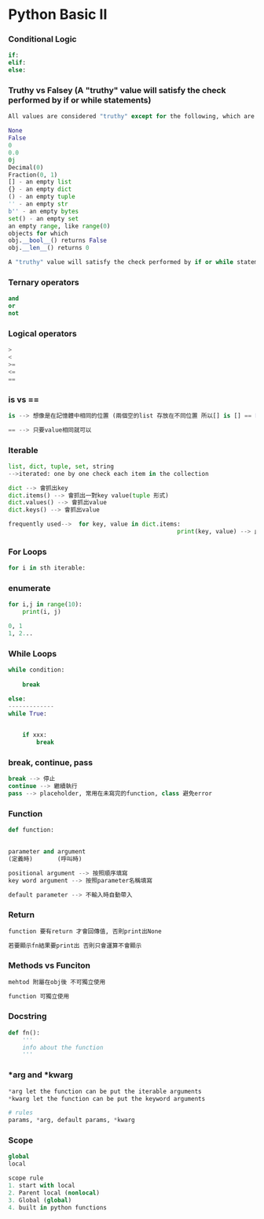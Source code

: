# Python Basic II

### Conditional Logic

```python
if:
elif:
else:
```

### Truthy vs Falsey (A "truthy" value will satisfy the check performed by if or while statements)

```python
All values are considered "truthy" except for the following, which are "falsy":

None
False
0
0.0
0j
Decimal(0)
Fraction(0, 1)
[] - an empty list
{} - an empty dict
() - an empty tuple
'' - an empty str
b'' - an empty bytes
set() - an empty set
an empty range, like range(0)
objects for which
obj.__bool__() returns False
obj.__len__() returns 0

A "truthy" value will satisfy the check performed by if or while statements. We use "truthy" and "falsy" to differentiate from the bool values True and False.
```

### Ternary operators

```python
and 
or
not
```

### Logical operators

```python
>
<
>=
<=
==
```

### is vs ==

```python
is --> 想像是在記憶體中相同的位置 (兩個空的list 存放在不同位置 所以[] is [] == False)

== --> 只要value相同就可以
```

### Iterable

```python
list, dict, tuple, set, string
-->iterated: one by one check each item in the collection

dict --> 會抓出key
dict.items() --> 會抓出一對key value(tuple 形式)
dict.values() --> 會抓出value
dict.keys() --> 會抓出value

frequently used-->  for key, value in dict.items:
												print(key, value) --> 此時回傳兩個但不是tuple
```

### For Loops

```python
for i in sth iterable:
```

### enumerate

```python
for i,j in range(10):
	print(i, j)

0, 1
1, 2...
```

### While Loops

```python
while condition:
	
	break

else: 
-------------
while True:
	

	if xxx:
		break
```

### break, continue, pass

```python
break --> 停止
continue --> 繼續執行
pass --> placeholder, 常用在未寫完的function, class 避免error
```

### Function

```python
def function:
	

parameter and argument
(定義時)       (呼叫時)

positional argument --> 按照順序填寫
key word argument --> 按照parameter名稱填寫

default parameter --> 不輸入時自動帶入
```

### Return

```python
function 要有return 才會回傳值, 否則print出None

若要顯示fn結果要print出 否則只會運算不會顯示
```

### Methods vs Funciton

```python
mehtod 附屬在obj後 不可獨立使用

function 可獨立使用
```

### Docstring

```python
def fn():
	'''
	info about the function
	'''
```

### *arg and *kwarg

```python
*arg let the function can be put the iterable arguments
*kwarg let the function can be put the keyword arguments

# rules
params, *arg, default params, *kwarg
```

### Scope

```python
global
local

scope rule
1. start with local
2. Parent local (nonlocal)
3. Global (global)
4. built in python functions
```
